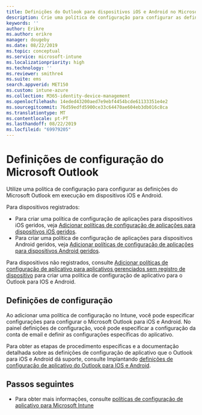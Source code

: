 ```yaml
---
title: Definições do Outlook para dispositivos iOS e Android no Microsoft Intune
description: Crie uma política de configuração para configurar as definições do Microsoft Outlook em execução em dispositivos iOS e Android.
keywords: ''
author: Erikre
ms.author: erikre
manager: dougeby
ms.date: 08/22/2019
ms.topic: conceptual
ms.service: microsoft-intune
ms.localizationpriority: high
ms.technology: ''
ms.reviewer: smithre4
ms.suite: ems
search.appverid: MET150
ms.custom: intune-azure
ms.collection: M365-identity-device-management
ms.openlocfilehash: 14eded43200aed7e9ebf4454bcde61133351e4e2
ms.sourcegitcommit: 76d59edfd5900ce33c64470ae604eb3db016c8ca
ms.translationtype: MT
ms.contentlocale: pt-PT
ms.lasthandoff: 08/22/2019
ms.locfileid: "69979205"
---
```

# <a name="microsoft-outlook-configuration-settings"></a>Definições de configuração do Microsoft Outlook 

Utilize uma política de configuração para configurar as definições do Microsoft Outlook em execução em dispositivos iOS e Android. 

Para dispositivos registrados:
- Para criar uma política de configuração de aplicações para dispositivos iOS geridos, veja [Adicionar políticas de configuração de aplicações para dispositivos iOS geridos](app-configuration-policies-use-ios.md). 
- Para criar uma política de configuração de aplicações para dispositivos Android geridos, veja [Adicionar políticas de configuração de aplicações para dispositivos Android geridos](app-configuration-policies-use-android.md). 

Para dispositivos não registrados, consulte [Adicionar políticas de configuração de aplicativo para aplicativos gerenciados sem registro de dispositivo](https://docs.microsoft.com/intune/app-configuration-policies-managed-app) para criar uma política de configuração de aplicativo para o Outlook para IOS e Android.

## <a name="configuration-settings"></a>Definições de configuração

Ao adicionar uma política de configuração no Intune, você pode especificar configurações para configurar o Microsoft Outlook para iOS e Android. No painel definições de configuração, você pode especificar a configuração da conta de email e definir as configurações específicas do aplicativo.

Para obter as etapas de procedimento específicas e a documentação detalhada sobre as definições de configuração de aplicativo que o Outlook para iOS e Android dá suporte, consulte Implantando [definições de configuração de aplicativo do Outlook para IOS e Android](https://docs.microsoft.com/exchange/clients-and-mobile-in-exchange-online/outlook-for-ios-and-android/outlook-for-ios-and-android-configuration-with-microsoft-intune).

## <a name="next-steps"></a>Passos seguintes

- Para obter mais informações, consulte [políticas de configuração de aplicativo para Microsoft Intune](app-configuration-policies-overview.md)
